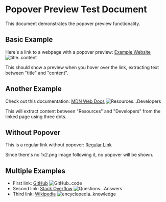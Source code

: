 # Popover Preview Test Document

This document demonstrates the popover preview functionality.

## Basic Example

Here's a link to a webpage with a popover preview: [Example Website](https://example.com) ![title..content](../1x2.png)

This should show a preview when you hover over the link, extracting text between "title" and "content".

## Another Example

Check out this documentation: [MDN Web Docs](https://developer.mozilla.org) ![Resources...Developers](../1x2.png)

This will extract content between "Resources" and "Developers" from the linked page using three dots.

## Without Popover

This is a regular link without popover: [Regular Link](https://google.com)

Since there's no 1x2.png image following it, no popover will be shown.

## Multiple Examples

- First link: [GitHub](https://github.com) ![GitHub..code](../1x2.png)
- Second link: [Stack Overflow](https://stackoverflow.com) ![Questions...Answers](../1x2.png)
- Third link: [Wikipedia](https://wikipedia.org) ![encyclopedia..knowledge](../1x2.png)
